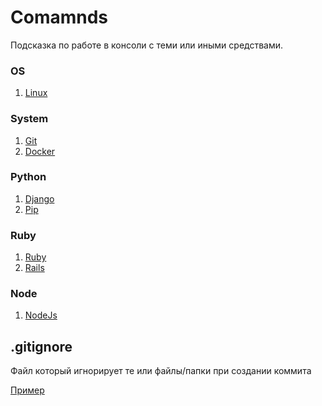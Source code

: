 # Comamnds 
Подсказка по работе в консоли с теми или иными средствами.

### OS
1. [Linux](./Linux/README.md)

### System
1. [Git](./Git/README.md)
2. [Docker](./Docker/README.md)

### Python
1. [Django](./Django/README.md)
2. [Pip](./Pip/README.md)

### Ruby
1. [Ruby](./Ruby/README.md)
2. [Rails](./Rails/README.md)

### Node
1. [NodeJs](./NodeJs/README.md)

## .gitignore
Файл который игнорирует те или файлы/папки при создании коммита

[Пример](.gitignore)
